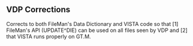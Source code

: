 ## VDP Corrections

Corrects to both FileMan's Data Dictionary and VISTA code so that [1] FileMan's API (UPDATE^DIE) can be used on all files seen by VDP and [2] that VISTA runs properly on GT.M.

